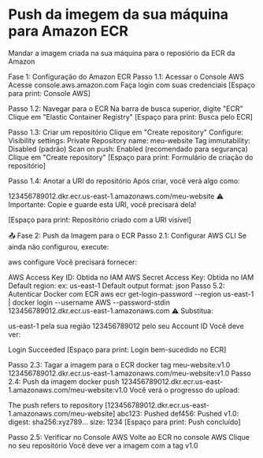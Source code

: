 # Push da imegem da sua máquina para Amazon ECR

Mandar a imagem criada na sua máquina para o reposiório da ECR da Amazon


Fase 1: Configuração do Amazon ECR
Passo 1.1: Acessar o Console AWS
Acesse console.aws.amazon.com
Faça login com suas credenciais
[Espaço para print: Console AWS]

Passo 1.2: Navegar para o ECR
Na barra de busca superior, digite "ECR"
Clique em "Elastic Container Registry"
[Espaço para print: Busca pelo ECR]

Passo 1.3: Criar um repositório
Clique em "Create repository"
Configure:
Visibility settings: Private
Repository name: meu-website
Tag immutability: Disabled (padrão)
Scan on push: Enabled (recomendado para segurança)
Clique em "Create repository"
[Espaço para print: Formulário de criação do repositório]

Passo 1.4: Anotar a URI do repositório
Após criar, você verá algo como:

123456789012.dkr.ecr.us-east-1.amazonaws.com/meu-website
⚠️ Importante: Copie e guarde esta URI, você precisará dela!

[Espaço para print: Repositório criado com a URI visível]

📤 Fase 2: Push da Imagem para o ECR
Passo 2.1: Configurar AWS CLI
Se ainda não configurou, execute:

aws configure
Você precisará fornecer:

AWS Access Key ID: Obtida no IAM
AWS Secret Access Key: Obtida no IAM
Default region: ex: us-east-1
Default output format: json
Passo 5.2: Autenticar Docker com ECR
aws ecr get-login-password --region us-east-1 | docker login --username AWS --password-stdin 123456789012.dkr.ecr.us-east-1.amazonaws.com
⚠️ Substitua:

us-east-1 pela sua região
123456789012 pelo seu Account ID
Você deve ver:

Login Succeeded
[Espaço para print: Login bem-sucedido no ECR]

Passo 2.3: Tagar a imagem para o ECR
docker tag meu-website:v1.0 123456789012.dkr.ecr.us-east-1.amazonaws.com/meu-website:v1.0
Passo 2.4: Push da imagem
docker push 123456789012.dkr.ecr.us-east-1.amazonaws.com/meu-website:v1.0
Você verá o progresso do upload:

The push refers to repository [123456789012.dkr.ecr.us-east-1.amazonaws.com/meu-website]
abc123: Pushed
def456: Pushed
v1.0: digest: sha256:xyz789... size: 1234
[Espaço para print: Push concluído]

Passo 2.5: Verificar no Console AWS
Volte ao ECR no console AWS
Clique no seu repositório
Você deve ver a imagem com a tag v1.0
